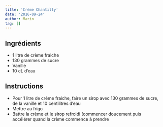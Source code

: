 ```yaml
---
title: 'Crème Chantilly'
date: '2016-09-24'
author: Marin
tag: []
---
```

## Ingrédients
- 1 litre de crème fraiche
- 130 grammes de sucre
- Vanille
- 10 cL d’eau

## Instructions
- Pour 1 litre de crème fraiche, faire un sirop avec 130 grammes de sucre, de la vanille et 10 centilitres d’eau
- Mettre au frigo
- Battre la crème et le sirop refroidi (commencer doucement puis accélérer quand la crème commence à prendre

